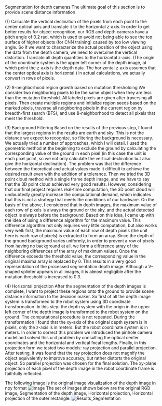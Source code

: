 
Segmentation for depth cameras
The ultimate goal of this section is to provide scene distance information.

(1) Calculate the vertical declination of the pixels from each point to the center optical axis and translate it to the horizontal z-axis.
In order to get better results for object recognition, our RGB and depth cameras have a pitch angle of 0.2 rad, which is used to avoid not being able to see the top surface of higher objects (for CNN training) caused by too low viewing angle. So if we want to characterize the actual position of the object using the data from the depth camera, we need to overcome the vertical distortion. Translate all depth quantities to the horizontal z-axis. (The origin of the coordinate system is the upper left corner of the depth image, at which point the z-axis is the depth data. The horizontal z-axis assumes that the center optical axis is horizontal.) In actual calculations, we actually convert in rows of pixels.

(2) 8-neighborhood region growth based on mutation thresholding
We consider two neighboring pixels to be the same object when they are less than the mutation threshold. All labeled pixels are given after traversing all pixels. Then create multiple regions and initialize region seeds based on the marked pixels, traverse all neighboring pixels in the current region by breadth-first search (BFS), and use 8-neighborhood to detect all pixels that meet the threshold.

(3) Background Filtering
Based on the results of the previous step, I found that the largest regions in the results are earth and sky. This is not the distance we expect to recognize, so filtering the background is necessary. We actually tried a number of approaches, which I will detail. I used the geometric method at the beginning to exclude the ground by calculating the corresponding value of the ground in each pixel (in this case the unit is each pixel point, so we not only calculate the vertical declination but also give the horizontal declination). The problem was that the difference between the theoretical and actual values made it difficult to achieve the desired result even with the addition of a tolerance. Then we tried the 3D point cloud method with a single frame depth image, and we have to say that the 3D point cloud achieved very good results. However, considering that our final project requires real-time computation, the 3D point cloud will undoubtedly greatly increase the computational demand, which indicates that this is not a strategy that meets the conditions of our hardware. On the basis of the above, I considered that in depth images, the maximum value of each row of pixels is always the ground or the sky, and the actual detected object is always before the background. Based on this idea, I came up with the idea of using a difference algorithm for the maximum value. This difference algorithm not only requires very little computation, but also works very well: first, the maximum value of each row of depth pixels (the unit here is each row of pixels) is extracted to form an array. Since the depth of the ground background varies uniformly, in order to prevent a row of pixels from having no background at all, we form a difference array of the neighboring differences of the array of maximum values. Once the difference exceeds the threshold value, the corresponding value in the original maxima array is replaced by 0. This results in a very good representation of the processed segmentation depth image. Although a V-shaped splinter appears in all images, it is almost negligible after the mutation threshold is increased to 0.3.

(4) Horizontal projection
After the segmentation of the depth images is complete, I want to project these regions onto the ground to provide scene distance information to the decision maker. So first of all the depth image system is transformed to the robot system using 3D coordinate transformation. In this step: the depth system with the origin in the upper left corner of the depth image is transformed to the robot system on the ground. The computational procedure is not repeated. During the transformation I found that the xy-axis of the original depth system is in pixels, only the z-axis is in meters. But the robot coordinate system is in meters. In order to correct this problem we introduced the pinhole camera model and solved this unit problem by consulting the optical center coordinates and the horizontal and vertical focal lengths. Finally, in this projection form we tested two models: ray projection and parallel projection. After testing, it was found that the ray projection does not magnify the object equivalently to improve accuracy, but rather distorts the original object. So parallel projection was chosen for the final solution. The xy-plane projection of each pixel of the depth image in the robot coordinate frame is faithfully reflected.

The following image is the original image visualization of the depth image in npy format
![image](https://github.com/user-attachments/assets/e7d77ca8-9639-4dcd-a0d7-4b4f5ffa22f6)
The set of images shown below are the original RGB image, Segmentation of the depth image, Horizontal projection, Horizontal projection of the outer rectangle.
![Results_Segmentation](https://github.com/user-attachments/assets/2492af30-3258-42b5-9286-fa1006c2154a)

